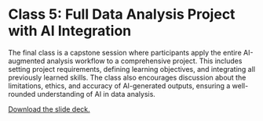 # Class 5: Full Data Analysis Project with AI Integration

The final class is a capstone session where participants apply the entire AI-augmented analysis workflow to a comprehensive project. This includes setting project requirements, defining learning objectives, and integrating all previously learned skills. The class also encourages discussion about the limitations, ethics, and accuracy of AI-generated outputs, ensuring a well-rounded understanding of AI in data analysis.

[Download the slide deck.](./DA2I_Class05_FinalClass.pdf)
